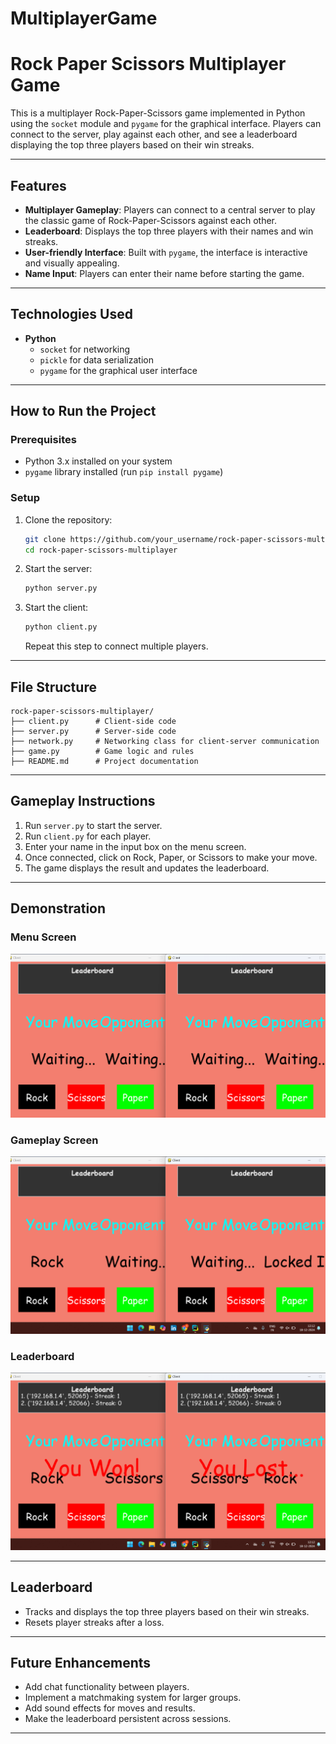 # MultiplayerGame
# Rock Paper Scissors Multiplayer Game

This is a multiplayer Rock-Paper-Scissors game implemented in Python using the `socket` module and `pygame` for the graphical interface. Players can connect to the server, play against each other, and see a leaderboard displaying the top three players based on their win streaks.

---

## Features

- **Multiplayer Gameplay**: Players can connect to a central server to play the classic game of Rock-Paper-Scissors against each other.
- **Leaderboard**: Displays the top three players with their names and win streaks.
- **User-friendly Interface**: Built with `pygame`, the interface is interactive and visually appealing.
- **Name Input**: Players can enter their name before starting the game.

---

## Technologies Used

- **Python**
  - `socket` for networking
  - `pickle` for data serialization
  - `pygame` for the graphical user interface

---

## How to Run the Project

### Prerequisites
- Python 3.x installed on your system
- `pygame` library installed (run `pip install pygame`)

### Setup
1. Clone the repository:
   ```bash
   git clone https://github.com/your_username/rock-paper-scissors-multiplayer.git
   cd rock-paper-scissors-multiplayer
   ```

2. Start the server:
   ```bash
   python server.py
   ```

3. Start the client:
   ```bash
   python client.py
   ```
   Repeat this step to connect multiple players.

---

## File Structure

```
rock-paper-scissors-multiplayer/
├── client.py      # Client-side code
├── server.py      # Server-side code
├── network.py     # Networking class for client-server communication
├── game.py        # Game logic and rules
├── README.md      # Project documentation
```

---

## Gameplay Instructions
1. Run `server.py` to start the server.
2. Run `client.py` for each player.
3. Enter your name in the input box on the menu screen.
4. Once connected, click on Rock, Paper, or Scissors to make your move.
5. The game displays the result and updates the leaderboard.

---

## Demonstration
### Menu Screen
![Menu Screen](menuscreen.png)

### Gameplay Screen
![Gameplay Screen](gameplay.png)

### Leaderboard
![Leaderboard](leaderboard.png)

---

## Leaderboard
- Tracks and displays the top three players based on their win streaks.
- Resets player streaks after a loss.

---

## Future Enhancements
- Add chat functionality between players.
- Implement a matchmaking system for larger groups.
- Add sound effects for moves and results.
- Make the leaderboard persistent across sessions.

---
